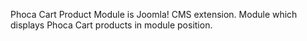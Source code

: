 Phoca Cart Product Module is Joomla! CMS extension. Module which displays Phoca Cart products in module position.